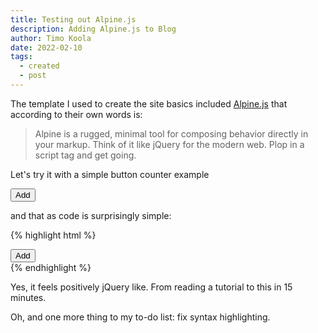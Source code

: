 ```yaml
---
title: Testing out Alpine.js
description: Adding Alpine.js to Blog
author: Timo Koola
date: 2022-02-10
tags:
  - created
  - post
---
```


The template I used to create the site basics included [Alpine.js](https://alpinejs.dev/) that according to their own words is:

> Alpine is a rugged, minimal tool for composing behavior directly in your markup. Think of it like jQuery for the modern web. Plop in a script tag and get going.

Let's try it with a simple button counter example

<div x-data="{count: 0}">
<button x-on:click="count = count + 1">Add</button>
<div x-text="count"></div>
</div>

and that as code is surprisingly simple:

{% highlight html %}
<div x-data="{count: 0}">
    <button x-on:click="count = count + 1">Add</button>
    <div x-text="count"></div>
</div>
{% endhighlight %}

Yes, it feels positively jQuery like. From reading a tutorial to this in 15 minutes.

Oh, and one more thing to my to-do list: fix syntax highlighting.